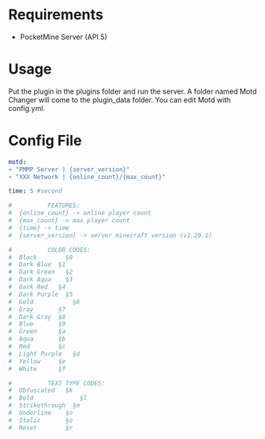 # Requirements
  - PocketMine Server (API 5)

# Usage
  Put the plugin in the plugins folder and run the server. 
  A folder named Motd Changer will come to the plugin_data folder. 
  You can edit Motd with config.yml.

# Config File
  ```yml
  motd:
  - "PMMP Server | {server_version}"
  - "XXX Network | {online_count}/{max_count}"

  time: 5 #second
  
  #          FEATURES:
  #  {online_count} -> online player count
  #  {max_count} -> max player count
  #  {time} -> time
  #  {server_version} -> server minecraft version (v1.20.1)
  
  #          COLOR CODES:
  #  Black        §0
  #  Dark Blue 	§1
  #  Dark Green   §2
  #  Dark Aqua    §3
  #  Dark Red 	§4
  #  Dark Purple  §5
  #  Gold	        §6
  #  Gray 	    §7
  #  Dark Gray	§8
  #  Blue     	§9
  #  Green	    §a
  #  Aqua 	    §b
  #  Red      	§c
  #  Light Purple	§d
  #  Yellow	    §e
  #  White	    §f
  
  #          TEXT TYPE CODES:
  #  Obfuscated	  §k
  #  Bold	          §l
  #  Strikethrough  §m
  #  Underline	  §n
  #  Italic	      §o
  #  Reset	      §r
```
